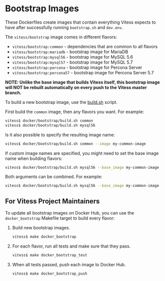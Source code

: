 # Bootstrap Images

These Dockerfiles create images that contain everything Vitess expects to have
after successfully running `bootstrap.sh` and `dev.env`.

The `vitess/bootstrap` image comes in different flavors:

* `vitess/bootstrap:common`    - dependencies that are common to all flavors
* `vitess/bootstrap:mariadb`   - bootstrap image for MariaDB
* `vitess/bootstrap:mysql56`   - bootstrap image for MySQL 5.6
* `vitess/bootstrap:mysql57`   - bootstrap image for MySQL 5.7
* `vitess/bootstrap:percona`   - bootstrap image for Percona Server
* `vitess/bootstrap:percona57` - bootstrap image for Percona Server 5.7

**NOTE: Unlike the base image that builds Vitess itself, this bootstrap image
will NOT be rebuilt automatically on every push to the Vitess master branch.**

To build a new bootstrap image, use the [build.sh](https://github.com/vitessio/vitess/blob/master/docker/bootstrap/build.sh)
script.

First build the `common` image, then any flavors you want. For example:

```sh
vitess$ docker/bootstrap/build.sh common
vitess$ docker/bootstrap/build.sh mysql56
```

Is it also possible to specify the resulting image name:

```sh
vitess$ docker/bootstrap/build.sh common --image my-common-image
```

If custom image names are specified, you might need to set the base image name when building flavors:

```sh
vitess$ docker/bootstrap/build.sh mysql56 --base_image my-common-image
```

Both arguments can be combined. For example:

```sh
vitess$ docker/bootstrap/build.sh mysql56 --base_image my-common-image --image my-mysql-image
```

## For Vitess Project Maintainers

To update all bootstrap images on Docker Hub, you can use the `docker_bootstrap`
Makefile target to build every flavor:

1.  Build new bootstrap images.

    ``` sh
    vitess$ make docker_bootstrap
    ```

1.  For each flavor, run all tests and make sure that they pass.

    ``` sh
    vitess$ make docker_bootstrap_test
    ```

1.  When all tests passed, push each image to Docker Hub.

    ``` sh
    vitess$ make docker_bootstrap_push
    ```

